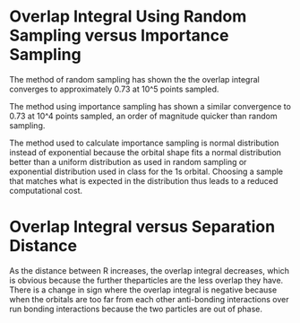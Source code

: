 # Overlap Integral Using Random Sampling versus Importance Sampling
The method of random sampling has shown the the overlap integral converges to approximately 0.73 at 10^5 points sampled. 

The method using importance sampling has shown a similar convergence to 0.73 at 10^4 points sampled, an order of magnitude quicker than random sampling. 

The method used to calculate importance sampling is normal distribution instead of exponential because the orbital shape fits a normal distribution better than a uniform distribution as used in random sampling or exponential distribution used in class for the 1s orbital. Choosing a sample that matches what is expected in the distribution thus leads to a reduced computational cost. 

# Overlap Integral versus Separation Distance
As the distance between R increases, the overlap integral decreases, which is obvious because the further theparticles are the less overlap they have. There is a change in sign where the overlap integral is negative because when the orbitals are too far from each other anti-bonding interactions over run bonding interactions because the two particles are out of phase. 